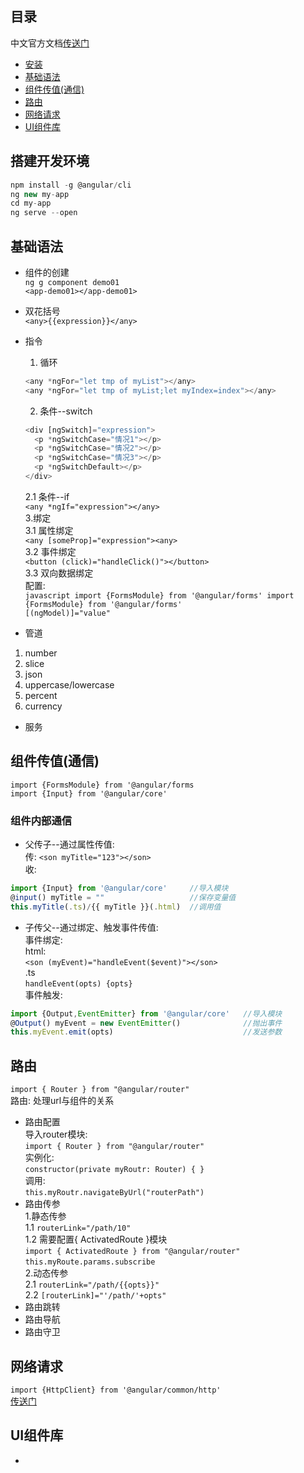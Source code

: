 
## 目录
   
   中文官方文档[传送门](https://angular.cn/docs)
   
   - <a href="#0">安装</a>
   - <a href="#1">基础语法</a>
   - <a href="#2">组件传值(通信)</a>
   - <a href="#3">路由</a>
   - <a href="#4">网络请求</a>
   - <a href="#5">UI组件库</a>
   
   
 ## <a name="0">搭建开发环境</a> 
 
  ```javascript  
  npm install -g @angular/cli
  ng new my-app
  cd my-app
  ng serve --open
  ```
    
 ## <a name="1">基础语法</a>  
  - 组件的创建  
      `ng g component demo01`  
      `<app-demo01></app-demo01>`   
  - 双花括号  
      `<any>{{expression}}</any>`  
  - 指令  
  
      1. 循环 
      ```javascript
      <any *ngFor="let tmp of myList"></any>
      <any *ngFor="let tmp of myList;let myIndex=index"></any>
      ```  
      2. 条件--switch  
      
      ```javascript  
      <div [ngSwitch]="expression">
        <p *ngSwitchCase="情况1"></p>
        <p *ngSwitchCase="情况2"></p>
        <p *ngSwitchCase="情况3"></p>
        <p *ngSwitchDefault></p>
      </div>
      ```  
      2.1 条件--if  
      `<any *ngIf="expression"></any>`  
      3.绑定  
          3.1  属性绑定  
          `<any [someProp]="expression"><any>`  
          3.2  事件绑定  
          `<button (click)="handleClick()"></button>`  
          3.3  双向数据绑定  
          配置:  
          ```javascript
          import {FormsModule} from '@angular/forms' import {FormsModule} from '@angular/forms' 
          ```  
          `[(ngModel)]="value"`  
  - 管道  
  1. number  
  2. slice  
  3. json  
  4. uppercase/lowercase  
  5. percent  
  6. currency  
  - 服务  

 ## <a name="2">组件传值(通信)</a>  
  `import {FormsModule} from '@angular/forms`  
  `import {Input} from '@angular/core' `
  ### 组件内部通信 
  - 父传子--通过属性传值:  
  传:  `<son myTitle="123"></son>`  
  收:  
  ```javascript
  import {Input} from '@angular/core'     //导入模块
  @input() myTitle = ""                   //保存变量值
  this.myTitle(.ts)/{{ myTitle }}(.html)  //调用值
  ```  
  
  - 子传父--通过绑定、触发事件传值:  
  事件绑定:   
  html:  
  `<son (myEvent)="handleEvent($event)"></son>`  
  .ts  
  `handleEvent(opts) {opts}`  
  事件触发:  
  ```javascript  
  import {Output,EventEmitter} from '@angular/core'   //导入模块  
  @Output() myEvent = new EventEmitter()              //抛出事件  
  this.myEvent.emit(opts)                             //发送参数  
  ```

 ## <a name="3">路由</a>  
  `import { Router } from "@angular/router"`  
  路由:  处理url与组件的关系  
  - 路由配置  
  导入router模块:  
    `import { Router } from "@angular/router"`  
    实例化:  
    `constructor(private myRoutr: Router) { }
`  
调用:  
    `this.myRoutr.navigateByUrl("routerPath")`  
  - 路由传参  
    1.静态传参  
      1.1   `routerLink="/path/10"`  
      1.2   需要配置{ ActivatedRoute }模块  
      `import { ActivatedRoute } from "@angular/router"`  
      `this.myRoute.params.subscribe`  
    2.动态传参  
      2.1   `routerLink="/path/{{opts}}"`  
      2.2   `[routerLink]="'/path/'+opts"`  
  - 路由跳转  
  - 路由导航  
  - 路由守卫

## <a name="4">网络请求</a>  
   `import {HttpClient} from '@angular/common/http'`   
   [传送门](https://angular.cn/tutorial/toh-pt6)

## <a name="5">UI组件库</a> 
  - 
